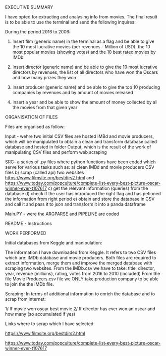 


EXECUTIVE SUMMARY 

I have opted for extracting and analysing info from movies. The final result is to be able to use the terminal and send the following inquires:

During the period 2016 to 2006:

1) Insert film (generic name) in the terminal as a flag and be able to give the 10 most lucrative movies (per revenues - Million of USD), 
the 10 most popular movies (showing votes) and the 10 best rated movies by IMDb

2) Insert director (generic name) and be able to give the 10 most lucrative directors by revenues, 
the list of all directors who have won the Oscars and how many prizes they won

3) Insert producer (generic name) and be able to give the top 10 producing companies by revenues and by amount of movies released 

4) Insert a year and be able to show the amount of money collected by all the movies from that given year 

ORGANISATION OF FILES 

Files are organised as follow:

Input - wehre two initial CSV files are hosted IMBd and movie producers, which will be manipulated to obtain a clean and transform database 
called database and hosted in folder Output, which is the result of the work of manipulating CSV files and perform web scraping 

SRC- a series of .py files where python functions have been coded which serve for various tasks such as:
a) clean IMBd and movie producers CSV files
b) scrap (called api) two websites https://www.filmsite.org/bestdirs2.html and https://www.today.com/popculture/complete-list-every-best-picture-oscar-winner-ever-t107617
c) get the relevant information (queries) from the database
d) check if the user has introduced the right flag and has petioned the information from right period
e) obtain and store the database in CSV and call it and pass it to json and transform it into a panda dataframe 

Main.PY - were the ARGPARSE and PIPELINE are coded

README - Instructions

WORK PERFORMED 

Initial databases from Keggle and manipulation:

The information I have downloaded from Keggle. It refers to two CSV files which are: IMDb database and movie producers. 
Both files are required to extract information, merge them and improve the merged database with scraping two websites. 
From the IMDb.csv we have to take: title, director, year, revenue (millions), rating, votes from 2016 to 2010 (included)
From the file Movie Producers.csv file we ONLY take production company to be able to join the the IMDb file.

Scraping: 
In terms of additional information to enrich the database and to scrap from internet:

1/ If movie won oscar best movie 
2/ If director has ever won an oscar and how many (so accumulated if yes)

Links where to scrap which I have selected: 

https://www.filmsite.org/bestdirs2.html

https://www.today.com/popculture/complete-list-every-best-picture-oscar-winner-ever-t107617




